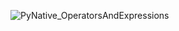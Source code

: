 ![PyNative_OperatorsAndExpressions](https://github.com/user-attachments/assets/6c7dff8c-74a5-43c4-ad2e-5f043c8a7982)

